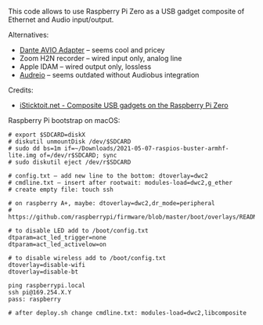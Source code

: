 This code allows to use Raspberry Pi Zero as a USB gadget
composite of Ethernet and Audio input/output.

Alternatives:

* [Dante AVIO Adapter](https://www.audinate.com/products/devices/dante-avio#USB) – seems cool and pricey
* Zoom H2N recorder – wired input only, analog line
* Apple IDAM – wired output only, lossless
* [Audreio](https://audre.io/) – seems outdated without Audiobus integration

Credits:
* [iSticktoit.net - Composite USB gadgets on the Raspberry Pi Zero](https://www.isticktoit.net/?p=1383)

Raspberry Pi bootstrap on macOS:
```shell
# export $SDCARD=diskX
# diskutil unmountDisk /dev/$SDCARD
# sudo dd bs=1m if=~/Downloads/2021-05-07-raspios-buster-armhf-lite.img of=/dev/r$SDCARD; sync
# sudo diskutil eject /dev/r$SDCARD

# config.txt – add new line to the bottom: dtoverlay=dwc2
# cmdline.txt – insert after rootwait: modules-load=dwc2,g_ether
# create empty file: touch ssh

# on raspberry A+, maybe: dtoverlay=dwc2,dr_mode=peripheral
# https://github.com/raspberrypi/firmware/blob/master/boot/overlays/README#L800

# to disable LED add to /boot/config.txt
dtparam=act_led_trigger=none
dtparam=act_led_activelow=on

# to disable wireless add to /boot/config.txt
dtoverlay=disable-wifi
dtoverlay=disable-bt

ping raspberrypi.local
ssh pi@169.254.X.Y
pass: raspberry

# after deploy.sh change cmdline.txt: modules-load=dwc2,libcomposite
```
